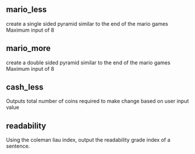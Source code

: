 ## mario_less

create a single sided pyramid similar to the end of the mario games
Maximum input of 8

## mario_more

create a double sided pyramid similar to the end of the mario games
Maximum input of 8

## cash_less

Outputs total number of coins required to make change based on user input value

## readability

Using the coleman liau index, output the readability grade index of a sentence.